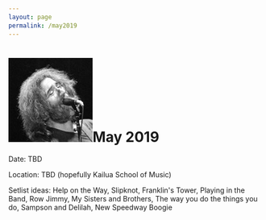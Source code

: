 ```yaml
---
layout: page
permalink: /may2019
---
```

<h1><img class="ui avatar image" src="/images/jerryavatar.jpg">May 2019</h1>

Date: TBD

Location: TBD (hopefully Kailua School of Music)

Setlist ideas:  Help on the Way, Slipknot, Franklin's Tower, Playing in the Band, Row Jimmy, My Sisters and Brothers, The way you do the things you do, Sampson and Delilah, New Speedway Boogie

